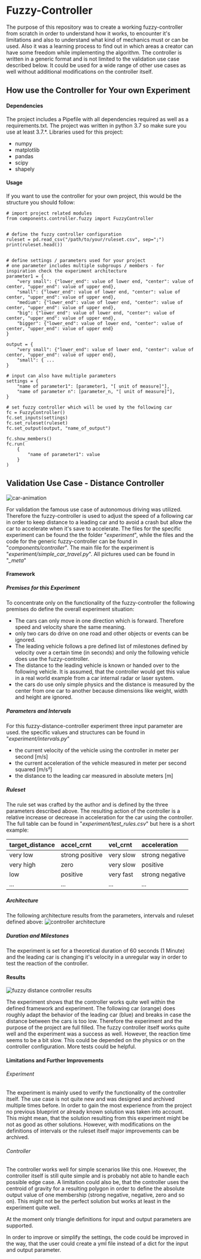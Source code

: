 # Fuzzy-Controller
The purpose of this repository was to create a working fuzzy-controller from scratch in order to understand how it works, to encounter it's limitations and also to understand what kind of mechanics must or can be used. Also it was a learning process to find out in which areas a creator can have some freedom while implementing the algorithm. The controller is written in a generic format and is not limited to the validation use case described below. It could be used for a wide range of other use cases as well without additional modifications on the controller itself.


## How use the Controller for Your own Experiment
#### Dependencies
The project includes a Pipefile with all dependencies required as well as a requirements.txt. The project was written in python 3.7 so make sure you use at least 3.7.*. Libraries used for this project:

- numpy
- matplotlib
- pandas
- scipy
- shapely

#### Usage

If you want to use the controller for your own project, this would be the structure you should follow:
```
# import project related modules
from components.controller.fuzzy import FuzzyController


# define the fuzzy controller configuration
ruleset = pd.read_csv("/path/to/your/ruleset.csv", sep=";")
print(ruleset.head())


# define settings / parameters used for your project
# one parameter includes multiple subgroups / members - for inspiration check the experiment architecture
parameter1 = {
    "very small": {"lower_end": value of lower end, "center": value of center, "upper_end": value of upper end},
    "small": {"lower_end": value of lower end, "center": value of center, "upper_end": value of upper end},
    "medium": {"lower_end": value of lower end, "center": value of center, "upper_end": value of upper end},
    "big": {"lower_end": value of lower end, "center": value of center, "upper_end": value of upper end},
    "bigger": {"lower_end": value of lower end, "center": value of center, "upper_end": value of upper end}
}

output = {
    "very small": {"lower_end": value of lower end, "center": value of center, "upper_end": value of upper end},
    "small": { ...
}

# input can also have multiple parameters 
settings = {
    "name of parameter1": [parameter1, "[ unit of measure]"],
    "name of parameter n": [parameter_n, "[ unit of measure]"],
}

# set fuzzy controller which will be used by the following car
fc = FuzzyController()
fc.set_inputs(settings)
fc.set_ruleset(ruleset)
fc.set_output(output, "name_of_output")

fc.show_members()
fc.run(
    {
        "name of parameter1": value
    }
)
```


## Validation Use Case - Distance Controller
![car-animation](_meta/use_case_cars.gif)


For validation the famous use case of autonomous driving was utilized. Therefore the fuzzy-controller is used to adjust the speed of a following car in order to keep distance to a leading car and to avoid a crash but allow the car to accelerate when it's save to accelerate. The files for the specific experiment can be found the the folder "*experiment*", while the files and the code for the generic fuzzy-controller can be found in "*components/controller*". The main file for the experiment is "*experiment/simple_car_travel.py*". All pictures used can be found in "*_meta*"


#### Framework

##### Premises for this Experiment
To concentrate only on the functionality of the fuzzy-controller the following premises do define the overall experiment situation:

- The cars can only move in one direction which is forward. Therefore speed and velocity share the same meaning.
- only two cars do drive on one road and other objects or events can be ignored.
- The leading vehicle follows a pre defined list of milestones defined by velocity over a certain time (in seconds) and only the following vehicle does use the fuzzy-controller.
- The distance to the leading vehicle is known or handed over to the following vehicle. It is assumed, that the controller would get this value in a real world example from a car internal radar or laser system.
- the cars do use only simple physics and the distance is measured by the center from one car to another because dimensions like weight, width and height are ignored.

##### Parameters and Intervals
For this fuzzy-distance-controller experiment three input parameter are used. the specific values and structures can be found in "*experiment/intervals.py*"
- the current velocity of the vehicle using the controller in meter per second [m/s]
- the current acceleration of the vehicle measured in meter per second squared [m/s²]
- the distance to the leading car measured in absolute meters [m]


##### Ruleset
The rule set was crafted by the author and is defined by the three parameters described above. The resulting action of the controller is a relative increase or decrease in acceleration for the car using the controller.
The full table can be found in "*experiment/test_rules.csv*" but here is a short example:

| target_distance        | accel_crnt           | vel_crnt  | acceleration   |
| -------------          |:-------------        | :-----    |:------         |
| very low               | strong positive      | very slow | strong negative|
| very high              | zero                 | very slow | positive       |
| low                    | positive             | very fast | strong negative|
| ...                    | ...                  | ...       | ...            |


##### Architecture
The following architecture results from the parameters, intervals and ruleset defined above:
![controller architecture](_meta/architecture.png)

##### Duration and Milestones
The experiment is set for a theoretical duration of 60 seconds (1 Minute) and the leading car is changing it's velocity in a unregular way in order to test the reaction of the controller.

#### Results
![fuzzy distance controller results](_meta/experiment.png)

The experiment shows that the controller works quite well within the defined framework and experiment. The following car (orange) does roughly adapt the behavior of the leading car (blue) and breaks in case the distance between the cars is too low. Therefore the experiment and the purpose of the project are full filled. The fuzzy controller itself works quite well and the experiment was a success as well. However, the reaction time seems to be a bit slow. This could be depended on the physics or on the controller configuration. More tests could be helpful.

#### Limitations and Further Improvements 

###### Experiment
The experiment is mainly used to verify the functionality of the controller itself. The use case is not quite new and was designed and archived multiple times before. In order to gain the most experience from the project no previous blueprint or already known solution was taken into account. This might mean, that the solution resulting from this experiment might be not as good as other solutions. However, with modifications on the definitions of intervals or the ruleset itself major improvements can be archived.


###### Controller
The controller works well for simple scenarios like this one. However, the controller itself is still quite simple and is probably not able to handle each possible edge case. A limitation could also be, that the controller uses the centroid of gravity for a resulting polygon in order to define the absolute output value of one membership (strong negative, negative, zero and so on). This might not be the perfect solution but works at least in the experiment quite well.

At the moment only triangle definitions for input and output parameters are supported.

In order to improve or simplify the settings, the code could be improved in the way, that the user could create a yml file instead of a dict
for the input and output parameter. 
